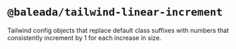 # `@baleada/tailwind-linear-increment`

Tailwind config objects that replace default class suffixes with numbers that consistently increment by 1 for each increase in size.
